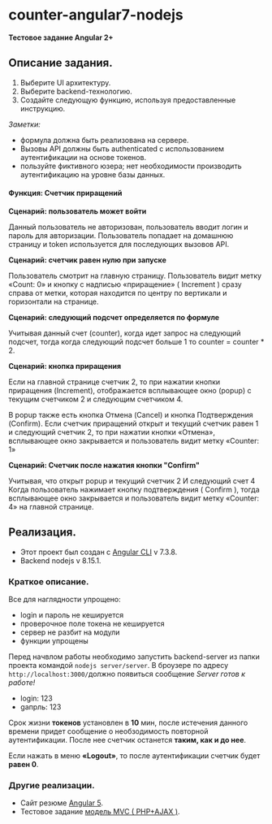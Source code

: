 
# counter-angular7-nodejs

**Тестовое задание Angular 2+**

## Описание задания. 
1. Выберите UI архитектуру.
2. Выберите backend-технологию.
3. Создайте следующую функцию, используя предоставленные инструкцию.

_Заметки:_
* формула должна быть реализована на сервере.
* Вызовы API должны быть authenticated с использованием аутентификации на основе токенов.
* пользуйте фиктивного юзера; нет необходимости производить аутентификацию на уровне базы данных.

#### Функция: Счетчик приращений
**Сценарий: пользователь может войти**

Данный пользователь не авторизован, пользователь вводит логин и пароль для авторизации.
Пользователь попадает на домашнюю страницу и token используется для последующих вызовов API.

**Сценарий: счетчик равен нулю при запуске**

Пользователь смотрит на главную страницу.
Пользователь видит метку «Count: 0» и кнопку с надписью «приращение» (​ Increment​ ) сразу справа от метки, которая находится по центру по вертикали и горизонтали на странице.

**Сценарий: следующий подсчет определяется по формуле**

Учитывая данный счет (counter), когда идет запрос на следующий подсчет, тогда  когда следующий подсчет больше 1 то counter = counter * 2.

**Сценарий: кнопка приращения**

Если на главной странице счетчик 2, то при нажатии кнопки приращения (Increment), отображается всплывающее окно (popup) с текущим счетчиком 2 и следующим счетчиком 4.

В popup также есть кнопка Отмена (Cancel) и кнопка Подтверждения (Confirm).
Если счетчик приращений открыт и текущий счетчик равен 1 и следующий счетчик 2, то  при нажатии кнопки «Отмена», всплывающее окно закрывается и пользователь видит метку «Counter: 1»

**Сценарий: Счетчик после нажатия кнопки "Confirm"**

Учитывая, что открыт popup и текущий счетчик 2 И следующий счет 4
Когда пользователь нажимает кнопку подтверждения (​ Confirm​ ), тогда всплывающее окно закрывается и пользователь видит метку «Counter: 4» на главной странице.

## Реализация.
* Этот проект был создан с [Angular CLI](https://github.com/angular/angular-cli) v 7.3.8.
* Backend  nodejs v 8.15.1.

### Краткое описание.
Все для наглядности упрощено:
* login и пароль не кешируется
* проверочное поле токена не кешируется
* сервер не разбит на модули
* функции упрощены

Перед начвлом работы необходимо запустить backend-server из папки проекта командой `nodejs server/server`.
В броузере по адресу `http://localhost:3000/`должно появиться сообщение *Server готов к работе!*
* login: 123
* gапрль: 123

Срок жизни **токенов** установлен  в **10** мин, после истечения данного времени придет сообщение о необзодимость повторной аутентификации. После нее счетчик останется **таким, как и до нее**.

Если нажать в меню **«Logout»**, то после аутентификации счетчик будет **равен 0**.

### Другие реализации.

* Сайт резюме [Angular 5](https://aser.zzz.com.ua).
* Тестовое задание [модель MVC ( PHP+AJAX )](https://aser-test.000webhostapp.com ).


